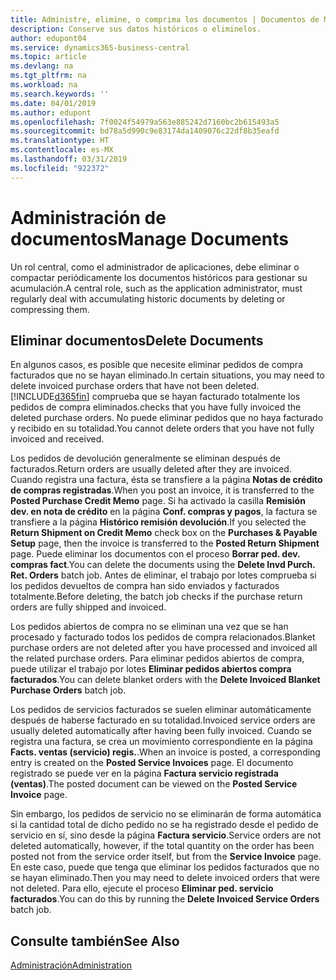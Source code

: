 ```yaml
---
title: Administre, elimine, o comprima los documentos | Documentos de Microsoft
description: Conserve sus datos históricos o eliminelos.
author: edupont04
ms.service: dynamics365-business-central
ms.topic: article
ms.devlang: na
ms.tgt_pltfrm: na
ms.workload: na
ms.search.keywords: ''
ms.date: 04/01/2019
ms.author: edupont
ms.openlocfilehash: 7f0024f54979a563e885242d7160bc2b615493a5
ms.sourcegitcommit: bd78a5d990c9e83174da1409076c22df8b35eafd
ms.translationtype: HT
ms.contentlocale: es-MX
ms.lasthandoff: 03/31/2019
ms.locfileid: "922372"
---
```

# <a name="manage-documents"></a><span data-ttu-id="0fa8a-103">Administración de documentos</span><span class="sxs-lookup"><span data-stu-id="0fa8a-103">Manage Documents</span></span>
<span data-ttu-id="0fa8a-104">Un rol central, como el administrador de aplicaciones, debe eliminar o compactar periódicamente los documentos históricos para gestionar su acumulación.</span><span class="sxs-lookup"><span data-stu-id="0fa8a-104">A central role, such as the application administrator, must regularly deal with accumulating historic documents by deleting or compressing them.</span></span>  

## <a name="delete-documents"></a><span data-ttu-id="0fa8a-105">Eliminar documentos</span><span class="sxs-lookup"><span data-stu-id="0fa8a-105">Delete Documents</span></span>
<span data-ttu-id="0fa8a-106">En algunos casos, es posible que necesite eliminar pedidos de compra facturados que no se hayan eliminado.</span><span class="sxs-lookup"><span data-stu-id="0fa8a-106">In certain situations, you may need to delete invoiced purchase orders that have not been deleted.</span></span> [!INCLUDE[d365fin](includes/d365fin_md.md)] <span data-ttu-id="0fa8a-107">comprueba que se hayan facturado totalmente los pedidos de compra eliminados.</span><span class="sxs-lookup"><span data-stu-id="0fa8a-107">checks that you have fully invoiced the deleted purchase orders.</span></span> <span data-ttu-id="0fa8a-108">No puede eliminar pedidos que no haya facturado y recibido en su totalidad.</span><span class="sxs-lookup"><span data-stu-id="0fa8a-108">You cannot delete orders that you have not fully invoiced and received.</span></span>  

<span data-ttu-id="0fa8a-109">Los pedidos de devolución generalmente se eliminan después de facturados.</span><span class="sxs-lookup"><span data-stu-id="0fa8a-109">Return orders are usually deleted after they are invoiced.</span></span> <span data-ttu-id="0fa8a-110">Cuando registra una factura, ésta se transfiere a la página **Notas de crédito de compras registradas**.</span><span class="sxs-lookup"><span data-stu-id="0fa8a-110">When you post an invoice, it is transferred to the **Posted Purchase Credit Memo** page.</span></span> <span data-ttu-id="0fa8a-111">Si ha activado la casilla **Remisión dev. en nota de crédito** en la página **Conf. compras y pagos**, la factura se transfiere a la página **Histórico remisión devolución**.</span><span class="sxs-lookup"><span data-stu-id="0fa8a-111">If you selected the **Return Shipment on Credit Memo** check box on the **Purchases & Payable Setup** page, then the invoice is transferred to the **Posted Return Shipment** page.</span></span> <span data-ttu-id="0fa8a-112">Puede eliminar los documentos con el proceso **Borrar ped. dev. compras fact**.</span><span class="sxs-lookup"><span data-stu-id="0fa8a-112">You can delete the documents using the **Delete Invd Purch. Ret. Orders** batch job.</span></span> <span data-ttu-id="0fa8a-113">Antes de eliminar, el trabajo por lotes comprueba si los pedidos devueltos de compra han sido enviados y facturados totalmente.</span><span class="sxs-lookup"><span data-stu-id="0fa8a-113">Before deleting, the batch job checks if the purchase return orders are fully shipped and invoiced.</span></span>  

<span data-ttu-id="0fa8a-114">Los pedidos abiertos de compra no se eliminan una vez que se han procesado y facturado todos los pedidos de compra relacionados.</span><span class="sxs-lookup"><span data-stu-id="0fa8a-114">Blanket purchase orders are not deleted after you have processed and invoiced all the related purchase orders.</span></span> <span data-ttu-id="0fa8a-115">Para eliminar pedidos abiertos de compra, puede utilizar el trabajo por lotes **Eliminar pedidos abiertos compra facturados**.</span><span class="sxs-lookup"><span data-stu-id="0fa8a-115">You can delete blanket orders with the **Delete Invoiced Blanket Purchase Orders** batch job.</span></span>  

<span data-ttu-id="0fa8a-116">Los pedidos de servicios facturados se suelen eliminar automáticamente después de haberse facturado en su totalidad.</span><span class="sxs-lookup"><span data-stu-id="0fa8a-116">Invoiced service orders are usually deleted automatically after having been fully invoiced.</span></span> <span data-ttu-id="0fa8a-117">Cuando se registra una factura, se crea un movimiento correspondiente en la página **Facts. ventas (servicio) regis.**.</span><span class="sxs-lookup"><span data-stu-id="0fa8a-117">When an invoice is posted, a corresponding entry is created on the **Posted Service Invoices** page.</span></span> <span data-ttu-id="0fa8a-118">El documento registrado se puede ver en la página **Factura servicio registrada (ventas)**.</span><span class="sxs-lookup"><span data-stu-id="0fa8a-118">The posted document can be viewed on the **Posted Service Invoice** page.</span></span>  

<span data-ttu-id="0fa8a-119">Sin embargo, los pedidos de servicio no se eliminarán de forma automática si la cantidad total de dicho pedido no se ha registrado desde el pedido de servicio en sí, sino desde la página **Factura servicio**.</span><span class="sxs-lookup"><span data-stu-id="0fa8a-119">Service orders are not deleted automatically, however, if the total quantity on the order has been posted not from the service order itself, but from the **Service Invoice** page.</span></span> <span data-ttu-id="0fa8a-120">En este caso, puede que tenga que eliminar los pedidos facturados que no se hayan eliminado.</span><span class="sxs-lookup"><span data-stu-id="0fa8a-120">Then you may need to delete invoiced orders that were not deleted.</span></span> <span data-ttu-id="0fa8a-121">Para ello, ejecute el proceso **Eliminar ped. servicio facturados**.</span><span class="sxs-lookup"><span data-stu-id="0fa8a-121">You can do this by running the **Delete Invoiced Service Orders** batch job.</span></span>  

## <a name="see-also"></a><span data-ttu-id="0fa8a-122">Consulte también</span><span class="sxs-lookup"><span data-stu-id="0fa8a-122">See Also</span></span>  
[<span data-ttu-id="0fa8a-123">Administración</span><span class="sxs-lookup"><span data-stu-id="0fa8a-123">Administration</span></span>](admin-setup-and-administration.md)  
